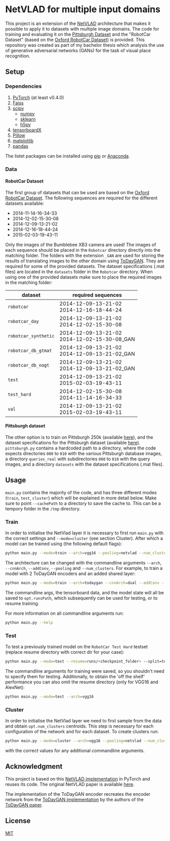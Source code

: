 # NetVLAD for multiple input domains

This project is an extension of the
[NetVLAD](https://www.di.ens.fr/willow/research/netvlad/) architecture that
makes it possible to apply it to datasets with multiple image domains. The code
for training and evaluating it on the
[Pittsburgh Dataset](http://www.ok.ctrl.titech.ac.jp/~torii/project/repttile/)
and the "RobotCar Dataset" (based on the
[Oxford RobotCar Dataset](https://robotcar-dataset.robots.ox.ac.uk/)) is
provided. This repository was created as part of my bachelor thesis which
analysis the use of generative adversarial networks (GANs) for the task of visual
place recognition.

## Setup

### Dependencies

1. [PyTorch](https://pytorch.org/get-started/locally/) (at least v0.4.0)
2. [Faiss](https://github.com/facebookresearch/faiss)
3. [scipy](https://www.scipy.org/)
    - [numpy](http://www.numpy.org/)
    - [sklearn](https://scikit-learn.org/stable/)
    - [h5py](https://www.h5py.org/)
4. [tensorboardX](https://github.com/lanpa/tensorboardX)
5. [Pillow](https://pillow.readthedocs.io/en/stable/)
6. [matplotlib](https://matplotlib.org/)
7. [pandas](https://pandas.pydata.org/)

The listet packages can be installed using [pip](https://pip.pypa.io/en/stable/)
or [Anaconda](https://www.anaconda.com/products/individual).

### Data

#### RobotCar Dataset

The first group of datasets that can be used are based on the
[Oxford RobotCar Dataset](https://robotcar-dataset.robots.ox.ac.uk/). The
following sequences are required for the different datasets available:
- 2014-11-14-16-34-33
- 2014-12-02-15-30-08
- 2014-12-09-13-21-02
- 2014-12-16-18-44-24
- 2015-02-03-19-43-11

Only the images of the Bumblebee XB3 camera are used!
The images of each sequence should be placed in the `Robotcar` directory
directly into the matching folder. The folders with the extension `_GAN` are
used for storing the results of translating images to the other domain using
[ToDayGAN](https://github.com/AAnoosheh/ToDayGAN). They are required for some
of the provided datasets. The dataset specifications (.mat files) are located in
the `datasets` folder in the `Robotcar` directory. When using one of the
provided datasets make sure to place the required images in the matching folder:

| dataset | required sequences |
| --- | --- |
| `robotcar` | 2014-12-09-13-21-02 <br> 2014-12-16-18-44-24 |
| `robotcar_day` | 2014-12-09-13-21-02 <br> 2014-12-02-15-30-08 |
| `robotcar_synthetic` | 2014-12-09-13-21-02 <br> 2014-12-02-15-30-08_GAN |
| `robotcar_db_gtmat` | 2014-12-09-13-21-02 <br> 2014-12-09-13-21-02_GAN |
| `robotcar_db_nogt` | 2014-12-09-13-21-02 <br> 2014-12-09-13-21-02_GAN |
| `test` | 2014-12-09-13-21-02 <br> 2015-02-03-19-43-11 |
| `test_hard` | 2014-12-02-15-30-08 <br> 2014-11-14-16-34-33 |
| `val` | 2014-12-09-13-21-02 <br> 2015-02-03-19-43-11 |

#### Pittsburgh dataset

The other option is to train on Pittsburgh 250k (available
[here](http://www.ok.ctrl.titech.ac.jp/~torii/project/repttile/)), and the
dataset specifications for the Pittsburgh dataset (available
[here](https://www.di.ens.fr/willow/research/netvlad/data/netvlad_v100_datasets.tar.gz)).
`pittsburgh.py` contains a hardcoded path to a directory, where the code expects
directories `000` to `010` with the various Pittsburgh database images, a
directory `queries_real` with subdirectories `000` to `010` with the query
images, and a directory `datasets` with the dataset specifications (.mat files).

## Usage

`main.py` contains the majority of the code, and has three different modes
(`train`, `test`, `cluster`) which will be explained in more detail below.
Make sure to point `--cachePath` to a directory to save the cache to. This can
be a tempory folder in the `/tmp` directory.

### Train

In order to initialise the NetVlad layer it is necessary to first run `main.py`
with the correct settings and `--mode=cluster` (see section Cluster). After
which a model can be trained using (the following default flags):
```bash
python main.py --mode=train --arch=vgg16 --pooling=netvlad --num_clusters=64
```

The architecture can be changed with the commandline arguments `--arch`,
`--cnnArch`, `--addConv`, `--pooling` and `--num_clusters`. For example, to
train a model with 2 ToDayGAN encoders and an added shared layer:
```bash
python main.py --mode=train --arch=todaygan --cnnArch=dual --addConv --encoderPath=<path_encoder_checkpoint> --pooling=netvlad --num_clusters=64
```

The commandline args, the tensorboard data, and the model state will all be
saved to `opt.runsPath`, which subsequently can be used for testing, or to
resume training.

For more information on all commandline arguments run:
```bash
python main.py --help
```

### Test

To test a previously trained model on the `RobotCar Test Hard` testset (replace
resume directory with correct dir for your case):
```bash
python main.py --mode=test --resume=runs/<checkpoint_folder> --split=test_hard
```

The commandline arguments for training were saved, so you shouldn't need to
specify them for testing.
Additionally, to obtain the 'off the shelf' performance you can also omit the
resume directory (only for VGG16 and AlexNet):
```bash
python main.py --mode=test --arch=vgg16
```

### Cluster

In order to initialise the NetVlad layer we need to first sample from the data
and obtain `opt.num_clusters` centroids. This step is necessary for each
configuration of the network and for each dataset. To create clusters run:
```bash
python main.py --mode=cluster --arch=vgg16 --pooling=netvlad --num_clusters=64
```
with the correct values for any additional commandline arguments.

## Acknowledgment

This project is based on this
[NetVLAD implementation](https://github.com/Nanne/pytorch-NetVlad) in PyTorch
and reuses its code. The original NetVLAD paper is available
[here](https://arxiv.org/abs/1511.07247).

The implementation of the ToDayGAN encoder recreates the encoder network from
the [ToDayGAN implementation](https://github.com/AAnoosheh/ToDayGAN) by the
authors of the [ToDayGAN paper](https://arxiv.org/abs/1809.09767).

## License
[MIT](https://choosealicense.com/licenses/mit/)
